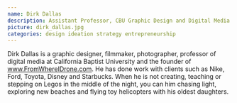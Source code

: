 ```yaml
---
name: Dirk Dallas
description: Assistant Professor, CBU Graphic Design and Digital Media Program
picture: dirk_dallas.jpg 
categories: design ideation strategy entrepreneurship 
---
```


Dirk Dallas is a graphic designer, filmmaker, photographer, professor of digital media at California Baptist University and the founder of www.FromWhereIDrone.com. He has done work with clients such as Nike, Ford, Toyota, Disney and Starbucks. When he is not creating, teaching or stepping on Legos in the middle of the night, you can him chasing light, exploring new beaches and flying toy helicopters with his oldest daughters.   
